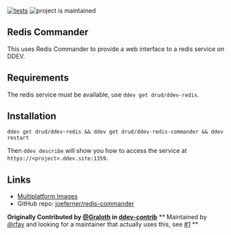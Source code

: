 [![tests](https://github.com/drud/ddev-redis-commander/actions/workflows/tests.yml/badge.svg)](https://github.com/drud/ddev-redis-commander/actions/workflows/tests.yml) ![project is maintained](https://img.shields.io/maintenance/yes/2022.svg)

## Redis Commander

This uses Redis Commander to provide a web interface to a redis service on DDEV.

## Requirements

The redis service must be available, use `ddev get drud/ddev-redis`.

## Installation

`ddev get drud/ddev-redis && ddev get drud/ddev-redis-commander && ddev restart`

Then `ddev describe` will show you how to access the service at `https://<project>.ddev.site:1359`.

## Links

* [Multiplatform Images](https://github.com/joeferner/redis-commander/pkgs/container/redis-commander)
* GitHub repo: [joeferner/redis-commander](https://github.com/joeferner/redis-commander)

**Originally Contributed by [@Graloth](https://github.com/Graloth) in [ddev-contrib](https://github.com/drud/ddev-contrib/tree/master/docker-compose-services/redis-commander)**
** Maintained by [@rfay](https://github.com/rfay) and looking for a maintainer that actually uses this, see [#1](https://github.com/drud/ddev-redis-commander/issues/1) **


